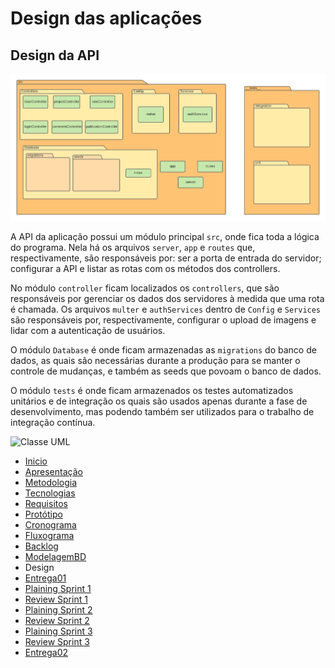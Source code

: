 # Design das aplicações

## Design da API
![DesignBack](DesignObraCertaback.png)

A API da aplicação possui um módulo principal `src`, onde fica toda a lógica do programa. Nela há os arquivos `server`, `app` e `routes` que, respectivamente, são responsáveis por: ser a porta de entrada do servidor; configurar a API e listar as rotas com os métodos dos controllers.

No módulo `controller` ficam localizados os `controllers`, que são responsáveis por gerenciar os dados dos servidores à medida que uma rota é chamada. Os arquivos `multer` e `authServices` dentro de `Config` e `Services` são responsáveis por, respectivamente, configurar o upload de imagens e lidar com a autenticação de usuários.

O módulo `Database` é onde ficam armazenadas as `migrations` do banco de dados, as quais são necessárias durante a produção para se manter o controle de mudanças, e também as seeds que povoam o banco de dados.

O módulo `tests` é onde ficam armazenados os testes automatizados unitários e de integração os quais são usados apenas durante a fase de desenvolvimento, mas podendo também ser utilizados para o trabalho de integração contínua.


![Classe UML](https://user-images.githubusercontent.com/50925505/101095117-337e0800-359c-11eb-98d0-779d3cb02d91.png)



- [Inicio](/index.md)
- [Apresentação](/Apresentacao.MD)
- [Metodologia](/Metodologia.MD)
- [Tecnologias](/Tecnologias.MD)
- [Requisitos](/Requisitos.MD)
- [Protótipo](/Prototipo.MD)
- [Cronograma](/Cronograma.MD)
- [Fluxograma](/Fluxograma.MD)
- [Backlog](/Backlog.md)
- [ModelagemBD](/DER-DLD.MD)
- Design
- [Entrega01](/Entrega01.MD)
- [Plaining Sprint 1](/Plaining_Sprint1.MD)
- [Review Sprint 1](/Review01.MD)
- [Plaining Sprint 2](/Plaining_Sprint2.MD)
- [Review Sprint 2](/Review02.MD)
- [Plaining Sprint 3](/Plaining_Sprint3.MD)
- [Review Sprint 3](/Review03.MD)
- [Entrega02](/Entrega02.MD)